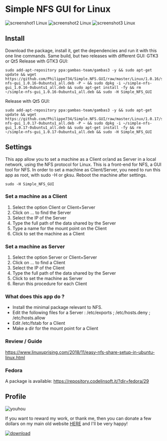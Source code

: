 # Simple NFS GUI for Linux

![screenshot1 Linux](https://user-images.githubusercontent.com/24923693/27803265-f3ab49dc-6028-11e7-8e10-857f86ac5a85.png)
![screenshot2 Linux](https://user-images.githubusercontent.com/24923693/27803341-3c222398-6029-11e7-909e-47fd10f8da30.png)
![screenshot3 Linux](https://user-images.githubusercontent.com/24923693/27803354-473c5898-6029-11e7-9e24-9f6bd7ee686a.png)



## Install

Download the package, install it, get the dependencies and run it with this one line commands. Same build, but two releases with different GUI: GTK3 or Qt5
Release with GTK3 GUI:
  ```
  sudo add-apt-repository ppa:gambas-team/gambas3 -y && sudo apt-get update && wget https://github.com/Philippe734/Simple.NFS.GUI/raw/master/Linux/1.0.16/simple-nfs-gui_1.0.16-0ubuntu1_all.deb -P ~ && sudo dpkg -i ~/simple-nfs-gui_1.0.16-0ubuntu1_all.deb && sudo apt-get install -fy && rm ~/simple-nfs-gui_1.0.16-0ubuntu1_all.deb && sudo -H Simple_NFS_GUI
  ```
Release with Qt5 GUI:
  ```
  sudo add-apt-repository ppa:gambas-team/gambas3 -y && sudo apt-get update && wget https://github.com/Philippe734/Simple.NFS.GUI/raw/master/Linux/1.0.17/simple-nfs-gui_1.0.17-0ubuntu1_all.deb -P ~ && sudo dpkg -i ~/simple-nfs-gui_1.0.17-0ubuntu1_all.deb && sudo apt-get install -fy && rm ~/simple-nfs-gui_1.0.17-0ubuntu1_all.deb && sudo -H Simple_NFS_GUI
  ```


## Settings

This app allow you to set a machine as a Client or/and as Server in a local network, using the NFS protocol for Linux. This is a front-end for NFS, a GUI tool for NFS. In order to set a machine as Client/Server, you need to run this app as root, with sudo -H or gksu. Reboot the machine after settings.
  ```
sudo -H Simple_NFS_GUI
  ```

### Set a machine as a Client

1. Select the option Client or Client+Server
2. Click on ... to find the Server
3. Select the IP of the Server
4. Type the full path of the data shared by the Server
5. Type a name for the mount point on the Client
6. Click to set the machine as a Client


### Set a machine as Server

1. Select the option Server or Client+Server
2. Click on ... to find a Client
3. Select the IP of the Client
4. Type the full path of the data shared by the Server
5. Click to set the machine as Server
6. Rerun this procedure for each Client

### What does this app do ?

* Install the minimal package relevant to NFS.
* Edit the following files for a Server : /etc/exports ; /etc/hosts.deny ; /etc/hosts.allow
* Edit /etc/fstab for a Client
* Make a dir for the mount point for a Client

### Review / Guide
https://www.linuxuprising.com/2018/11/easy-nfs-share-setup-in-ubuntu-linux.html

### Fedora
A package is available: https://repository.codelinsoft.it/?dir=fedora/29

## Profile

![youhou](https://cloud.githubusercontent.com/assets/24923693/21691776/43084e80-d37a-11e6-9571-5c6c60c19964.gif)

If you want to reward my work, or thank me, then you can donate a few dollars on my main old website [HERE](http://vpnlifeguard.blogspot.fr/p/faire-un-don.html) and I'll be very happy!

[![download][2]][1]

  [1]: https://github.com/Philippe734/Simple.NFS.GUI/raw/master/Linux/1.0.15/simple-nfs-gui_1.0.15-0ubuntu1_all.deb
  [2]: https://cloud.githubusercontent.com/assets/24923693/21723900/7fdda69e-d432-11e6-8ab1-87dd79f36fe5.gif
